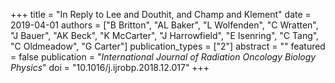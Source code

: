 +++
title = "In Reply to Lee and Douthit, and Champ and Klement"
date = 2019-04-01
authors = ["B Britton", "AL Baker", "L Wolfenden", "C Wratten", "J Bauer", "AK Beck", "K McCarter", "J Harrowfield", "E Isenring", "C Tang", "C Oldmeadow", "G Carter"]
publication_types = ["2"]
abstract = ""
featured = false
publication = "*International Journal of Radiation Oncology Biology Physics*"
doi = "10.1016/j.ijrobp.2018.12.017"
+++

